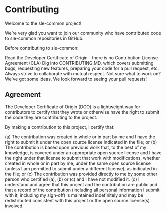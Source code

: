 # Contributing

Welcome to the sle-common project!

We’re very glad you want to join our community who have contributed code to sle-common repositories in GitHub.

Before contributing to sle-common:

Read the Developer Certificate of Origin - there is no Contribution License Agreement (CLA)
Dig into CONTRIBUTING.MD, which covers submitting bugs, requesting new features, preparing your code for a pull request, etc.
Always strive to collaborate with mutual respect.
Not sure what to work on? We've got some ideas.
We look forward to seeing your pull requests!

## Agreement

The Developer Certificate of Origin (DCO) is a lightweight way for contributors to certify that they wrote or otherwise have the right to submit the code they are contributing to the project.

By making a contribution to this project, I certify that:

(a) The contribution was created in whole or in part by me and I have the right to submit it under the open source license indicated in the file; or
(b) The contribution is based upon previous work that, to the best of my knowledge, is covered under an appropriate open source license and I have the right under that license to submit that work with modifications, whether created in whole or in part by me, under the same open source license (unless I am permitted to submit under a different license), as indicated in the file; or
(c) The contribution was provided directly to me by some other person who certified (a), (b) or (c) and I have not modified it.
(d) I understand and agree that this project and the contribution are public and that a record of the contribution (including all personal information I submit with it, including my sign-off) is maintained indefinitely and may be redistributed consistent with this project or the open source license(s) involved.
